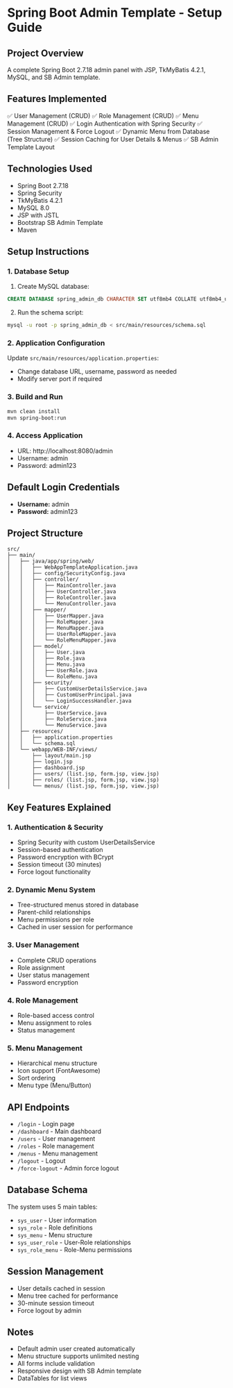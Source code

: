 # Spring Boot Admin Template - Setup Guide

## Project Overview
A complete Spring Boot 2.7.18 admin panel with JSP, TkMyBatis 4.2.1, MySQL, and SB Admin template.

## Features Implemented
✅ User Management (CRUD)
✅ Role Management (CRUD) 
✅ Menu Management (CRUD)
✅ Login Authentication with Spring Security
✅ Session Management & Force Logout
✅ Dynamic Menu from Database (Tree Structure)
✅ Session Caching for User Details & Menus
✅ SB Admin Template Layout

## Technologies Used
- Spring Boot 2.7.18
- Spring Security
- TkMyBatis 4.2.1
- MySQL 8.0
- JSP with JSTL
- Bootstrap SB Admin Template
- Maven

## Setup Instructions

### 1. Database Setup
1. Create MySQL database:
```sql
CREATE DATABASE spring_admin_db CHARACTER SET utf8mb4 COLLATE utf8mb4_unicode_ci;
```

2. Run the schema script:
```bash
mysql -u root -p spring_admin_db < src/main/resources/schema.sql
```

### 2. Application Configuration
Update `src/main/resources/application.properties`:
- Change database URL, username, password as needed
- Modify server port if required

### 3. Build and Run
```bash
mvn clean install
mvn spring-boot:run
```

### 4. Access Application
- URL: http://localhost:8080/admin
- Username: admin
- Password: admin123

## Default Login Credentials
- **Username:** admin
- **Password:** admin123

## Project Structure
```
src/
├── main/
│   ├── java/app/spring/web/
│   │   ├── WebAppTemplateApplication.java
│   │   ├── config/SecurityConfig.java
│   │   ├── controller/
│   │   │   ├── MainController.java
│   │   │   ├── UserController.java
│   │   │   ├── RoleController.java
│   │   │   └── MenuController.java
│   │   ├── mapper/
│   │   │   ├── UserMapper.java
│   │   │   ├── RoleMapper.java
│   │   │   ├── MenuMapper.java
│   │   │   ├── UserRoleMapper.java
│   │   │   └── RoleMenuMapper.java
│   │   ├── model/
│   │   │   ├── User.java
│   │   │   ├── Role.java
│   │   │   ├── Menu.java
│   │   │   ├── UserRole.java
│   │   │   └── RoleMenu.java
│   │   ├── security/
│   │   │   ├── CustomUserDetailsService.java
│   │   │   ├── CustomUserPrincipal.java
│   │   │   └── LoginSuccessHandler.java
│   │   └── service/
│   │       ├── UserService.java
│   │       ├── RoleService.java
│   │       └── MenuService.java
│   ├── resources/
│   │   ├── application.properties
│   │   └── schema.sql
│   └── webapp/WEB-INF/views/
│       ├── layout/main.jsp
│       ├── login.jsp
│       ├── dashboard.jsp
│       ├── users/ (list.jsp, form.jsp, view.jsp)
│       ├── roles/ (list.jsp, form.jsp, view.jsp)
│       └── menus/ (list.jsp, form.jsp, view.jsp)
```

## Key Features Explained

### 1. Authentication & Security
- Spring Security with custom UserDetailsService
- Session-based authentication
- Password encryption with BCrypt
- Session timeout (30 minutes)
- Force logout functionality

### 2. Dynamic Menu System
- Tree-structured menus stored in database
- Parent-child relationships
- Menu permissions per role
- Cached in user session for performance

### 3. User Management
- Complete CRUD operations
- Role assignment
- User status management
- Password encryption

### 4. Role Management
- Role-based access control
- Menu assignment to roles
- Status management

### 5. Menu Management
- Hierarchical menu structure
- Icon support (FontAwesome)
- Sort ordering
- Menu type (Menu/Button)

## API Endpoints
- `/login` - Login page
- `/dashboard` - Main dashboard
- `/users` - User management
- `/roles` - Role management
- `/menus` - Menu management
- `/logout` - Logout
- `/force-logout` - Admin force logout

## Database Schema
The system uses 5 main tables:
- `sys_user` - User information
- `sys_role` - Role definitions
- `sys_menu` - Menu structure
- `sys_user_role` - User-Role relationships
- `sys_role_menu` - Role-Menu permissions

## Session Management
- User details cached in session
- Menu tree cached for performance
- 30-minute session timeout
- Force logout by admin

## Notes
- Default admin user created automatically
- Menu structure supports unlimited nesting
- All forms include validation
- Responsive design with SB Admin template
- DataTables for list views